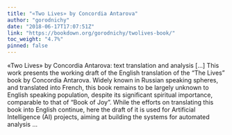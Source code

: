 ```yaml
---
title: "«Two Lives» by Concordia Antarova"
author: "gorodnichy"
date: "2018-06-17T17:07:51Z"
link: "https://bookdown.org/gorodnichy/twolives-book/"
toc_weight: "4.7%"
pinned: false
---
```


«Two Lives» by Concordia Antarova: text translation and analysis [...] This work presents the working draft of the English translation of the “The Lives” book by Concordia Antarova. Widely known in Russian speaking spheres, and translated into French, this book remains to be largely unknown to English speaking population, despite its significant spiritual importance, comparable to that of “Book of Joy”. While the efforts on translating this book into English continue, here the draft of it is used for Artificial Intelligence (AI) projects, aiming at building the systems for automated analysis ...
